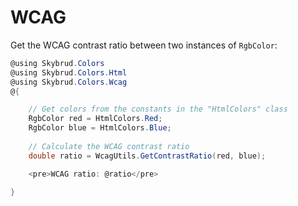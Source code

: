 # WCAG

Get the WCAG contrast ratio between two instances of `RgbColor`:

```csharp
@using Skybrud.Colors
@using Skybrud.Colors.Html
@using Skybrud.Colors.Wcag
@{

    // Get colors from the constants in the "HtmlColors" class
    RgbColor red = HtmlColors.Red;
    RgbColor blue = HtmlColors.Blue;
  
    // Calculate the WCAG contrast ratio
    double ratio = WcagUtils.GetContrastRatio(red, blue);

    <pre>WCAG ratio: @ratio</pre>

}
```